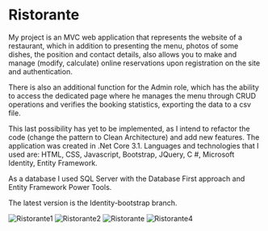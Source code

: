 # Ristorante
My project is an MVC web application that represents the website of a restaurant, which in addition to presenting the menu, photos of some dishes, the position and contact details, also allows you to make and manage (modify, calculate) online reservations upon registration on the site and authentication.

There is also an additional function for the Admin role, which has the ability to access the dedicated page where he manages the menu through CRUD operations and verifies  the booking statistics, exporting the data to a csv file.

This last possibility has yet to be implemented, as I intend to refactor the code (change the pattern to Clean Architecture) and add new features. The application was created in .Net Core 3.1. Languages and technologies that I used are: HTML, CSS, Javascript, Bootstrap, JQuery, C #, Microsoft Identity, Entity Framework.

As a database I used SQL Server with the Database First approach and Entity Framework Power Tools.

The latest version is the Identity-bootstrap branch.

![Ristorante1](https://user-images.githubusercontent.com/75903557/134161289-a99d5915-7ab8-4f5f-80ed-be3b72f4750c.jpg)
![Ristorante2](https://user-images.githubusercontent.com/75903557/134162154-eba8631b-62d4-4ecd-93fb-d47e47080e74.jpg)
![Ristorante ](https://user-images.githubusercontent.com/75903557/134162574-41e9da4f-2297-49d9-8f4d-ea8538337d51.jpg)
![Ristorante4](https://user-images.githubusercontent.com/75903557/134162864-a15d48c5-9615-4d15-acc3-7fd531f1bd39.jpg)

